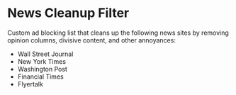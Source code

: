 # News Cleanup Filter
 Custom ad blocking list that cleans up the following news sites by removing opinion columns, divisive content, and other annoyances:
 - Wall Street Journal
 - New York Times
 - Washington Post
 - Financial Times
 - Flyertalk
